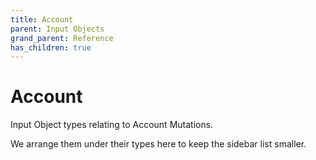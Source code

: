 ```yaml
---
title: Account
parent: Input Objects
grand_parent: Reference
has_children: true
---
```


# Account

Input Object types relating to Account Mutations.

We arrange them under their types here to keep the sidebar list smaller.

